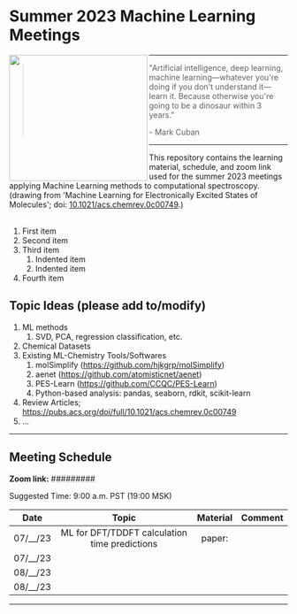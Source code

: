 # Summer 2023 Machine Learning Meetings

<img align="left" src="https://pubs.acs.org/cms/10.1021/acs.chemrev.0c00749/asset/images/medium/cr0c00749_0012.gif" width="250" height="228" >

---
> "Artificial intelligence, deep learning, machine learning&mdash;whatever you're doing if you don't understand it&mdash;learn it. Because otherwise you're going to be a dinosaur within 3 years."
>
> \- Mark Cuban
---

This repository contains the learning material, schedule, and zoom link used for the summer 2023 meetings applying Machine Learning methods to computational spectroscopy. (drawing from 'Machine Learning for Electronically Excited States of Molecules'; doi: [10.1021/acs.chemrev.0c00749](https://pubs.acs.org/doi/10.1021/acs.chemrev.0c00749).) 
<br>
<br>

1. First item
2. Second item
3. Third item
    1. Indented item
    2. Indented item
4. Fourth item

## Topic Ideas (please add to/modify)

 1. ML methods
     1. SVD, PCA, regression classification, etc.
 2. Chemical Datasets
 3. Existing ML-Chemistry Tools/Softwares
     1. molSimplify (https://github.com/hjkgrp/molSimplify)
     2. aenet (https://github.com/atomisticnet/aenet)
     3. PES-Learn (https://github.com/CCQC/PES-Learn)
     4. Python-based analysis: pandas, seaborn, rdkit, scikit-learn
 5. Review Articles; https://pubs.acs.org/doi/full/10.1021/acs.chemrev.0c00749
 6. ...

---
## Meeting Schedule

[//]: # "OSU Spring 2023 end Jun. 16th -> Fall 2023 start Sep. 27th"
[//]: # "14 summer weeks"
[//]: # "https://www.when2meet.com/?20211543-yiXqv"

**Zoom link:** 
#########

Suggested Time:
9:00 a.m. PST (19:00 MSK)  

[//]: # "MSK = PST + 10 hours"

Date    | Topic | Material | Comment
:---:   | :---: | :---:    | :---: 
07/__/23|   ML for DFT/TDDFT calculation time predictions    | paper:           |  
07/__/23|       |          |  
08/__/23|       |          |  
08/__/23|       |          |
---
